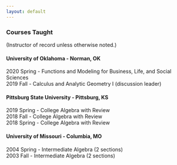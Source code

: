 ```yaml
---
layout: default
---
```


### Courses Taught

(Instructor of record unless otherwise noted.)

#### University of Oklahoma - Norman, OK

2020 Spring - Functions and Modeling for Business, Life, and Social Sciences <br/>
2019 Fall - Calculus and Analytic Geometry I (discussion leader)

#### Pittsburg State University - Pittsburg, KS

2019 Spring - College Algebra with Review <br/>
2018 Fall - College Algebra with Review <br/>
2018 Spring - College Algebra with Review

#### University of Missouri - Columbia, MO

2004 Spring - Intermediate Algebra (2 sections) <br/>
2003 Fall - Intermediate Algebra (2 sections)

